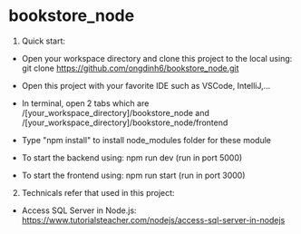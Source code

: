 # bookstore_node
1. Quick start:
- Open your workspace directory and clone this project to the local using:
git clone https://github.com/ongdinh6/bookstore_node.git

- Open this project with your favorite IDE such as VSCode, IntelliJ,...

- In terminal, open 2 tabs which are /[your_workspace_directory]/bookstore_node and /[your_workspace_directory]/bookstore_node/frontend
+ Type "npm install" to install node_modules folder for these module

- To start the backend using: npm run dev (run in port 5000)

- To start the frontend using: npm run start (run in port 3000)


2. Technicals refer that used in this project:
- Access SQL Server in Node.js: https://www.tutorialsteacher.com/nodejs/access-sql-server-in-nodejs

